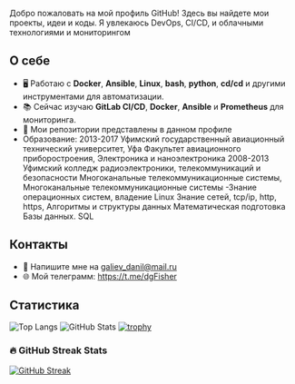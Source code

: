 Добро пожаловать на мой профиль GitHub! Здесь вы найдете мои проекты, идеи и коды. Я увлекаюсь DevOps, CI/CD, и облачными технологиями и мониторингом

## О себе
- 🖥️ Работаю с **Docker**, **Ansible**, **Linux**, **bash**, **python**, **cd/cd** и другими инструментами для автоматизации.
- 📚 Сейчас изучаю **GitLab CI/CD**, **Docker**, **Ansible** и **Prometheus** для мониторинга.
- 🔗 Мои репозитории представлены в данном профиле
- Образование:
  2013-2017
  Уфимский государственный авиационный технический университет, Уфа
  Факультет авиационного приборостроения, Электроника и наноэлектроника
  2008-2013
  Уфимский колледж радиоэлектроники, телекоммуникаций и безопасности
  Многоканальные телекоммуникационные системы, Многоканальные телекоммуникационные системы
-Знание операционных систем, владение Linux
  Знание сетей, tcp/ip, http, https,
  Алгоритмы и структуры данных
  Математическая подготовка
  Базы данных. SQL



## Контакты
- 📧 Напишите мне на galiev_danil@mail.ru
- 🌐 Мой телеграмм: https://t.me/dgFisher

## Статистика
![Top Langs](https://github-readme-stats.vercel.app/api/top-langs/?username=f1sher1762&layout=compact)
![GitHub Stats](https://github-readme-stats.vercel.app/api?username=f1sher1762&show_icons=true&hide_title=true)
[![trophy](https://github-profile-trophy.vercel.app/?username=f1sher1762&theme=onedark)](https://github.com/ryo-ma/github-profile-trophy)
### 🔥 GitHub Streak Stats
[![GitHub Streak](https://github-readme-streak-stats.herokuapp.com/?user=f1sher1762&theme=dark)](https://git.io/streak-stats)


